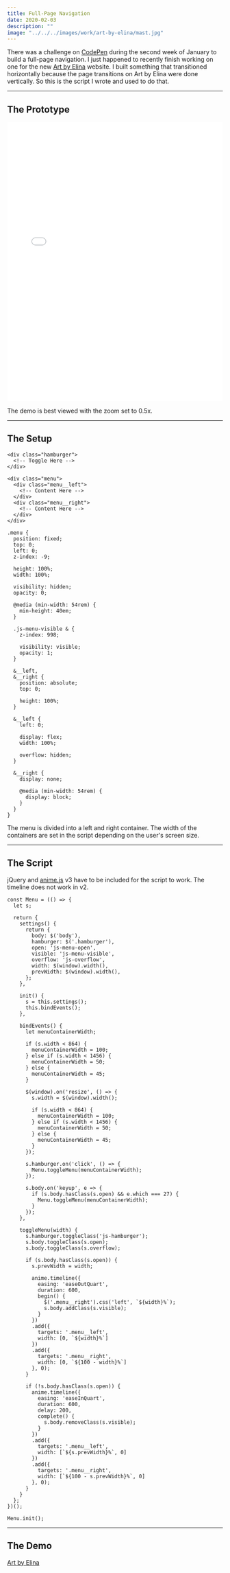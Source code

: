 ```yaml
---
title: Full-Page Navigation
date: 2020-02-03
description: ""
image: "../../../images/work/art-by-elina/mast.jpg"
---
```

<p>There was a challenge on <a href="https://codepen.io/challenges/2020/january/2" target="_blank">CodePen</a> during the second week of January to build a full-page navigation. I just happened to recently finish working on one for the new <a href="/art-by-elina">Art by Elina</a> website. I built something that transitioned horizontally because the page transitions on Art by Elina were done vertically. So this is the script I wrote and used to do that.</p>

<hr/>

## The Prototype
<div class="flex-vid">
  <iframe height="650" scrolling="no" title="CSS Grid for Getty Images" src="//codepen.io/thomasvaeth/embed/VwYdgxe/?height=650&theme-id=0&default-tab=result" frameborder="no" allowtransparency="true" allowfullscreen="true" style="width: 100%;"></iframe>
</div>
<p>The demo is best viewed with the zoom set to 0.5x.</p>

<hr/>

## The Setup
<p></p>

~~~~
<div class="hamburger">
  <!-- Toggle Here -->
</div>

<div class="menu">
  <div class="menu__left">
    <!-- Content Here -->
  </div>
  <div class="menu__right">
    <!-- Content Here -->
  </div>
</div>

~~~~

~~~~
.menu {
  position: fixed;
  top: 0;
  left: 0;
  z-index: -9;

  height: 100%;
  width: 100%;

  visibility: hidden;
  opacity: 0;

  @media (min-width: 54rem) {
    min-height: 40em;
  }

  .js-menu-visible & {
    z-index: 998;

    visibility: visible;
    opacity: 1;
  }

  &__left,
  &__right {
    position: absolute;
    top: 0;

    height: 100%;
  }

  &__left {
    left: 0;

    display: flex;
    width: 100%;

    overflow: hidden;
  }

  &__right {
    display: none;

    @media (min-width: 54rem) {
      display: block;
    }
  }
}
~~~~
<p>The menu is divided into a left and right container. The width of the containers are set in the script depending on the user's screen size.</p>

<hr/>

## The Script
<p>jQuery and <a href="https://animejs.com/" target="_blank">anime.js</a> v3 have to be included for the script to work. The timeline does not work in v2.</p>

~~~~
const Menu = (() => {
  let s;

  return {
    settings() {
      return {
        body: $('body'),
        hamburger: $('.hamburger'),
        open: 'js-menu-open',
        visible: 'js-menu-visible',
        overflow: 'js-overflow',
        width: $(window).width(),
        prevWidth: $(window).width(),
      };
    },

    init() {
      s = this.settings();
      this.bindEvents();
    },

    bindEvents() {
      let menuContainerWidth;

      if (s.width < 864) {
        menuContainerWidth = 100;
      } else if (s.width < 1456) {
        menuContainerWidth = 50;
      } else {
        menuContainerWidth = 45;
      }

      $(window).on('resize', () => {
        s.width = $(window).width();

        if (s.width < 864) {
          menuContainerWidth = 100;
        } else if (s.width < 1456) {
          menuContainerWidth = 50;
        } else {
          menuContainerWidth = 45;
        }
      });

      s.hamburger.on('click', () => {
        Menu.toggleMenu(menuContainerWidth);
      });

      s.body.on('keyup', e => {
        if (s.body.hasClass(s.open) && e.which === 27) {
          Menu.toggleMenu(menuContainerWidth);
        }
      });
    },

    toggleMenu(width) {
      s.hamburger.toggleClass('js-hamburger');
      s.body.toggleClass(s.open);
      s.body.toggleClass(s.overflow);

      if (s.body.hasClass(s.open)) {
        s.prevWidth = width;

        anime.timeline({
          easing: 'easeOutQuart',
          duration: 600,
          begin() {
            $('.menu__right').css('left', `${width}%`);
            s.body.addClass(s.visible);
          }
        })
        .add({
          targets: '.menu__left',
          width: [0, `${width}%`]
        })
        .add({
          targets: '.menu__right',
          width: [0, `${100 - width}%`]
        }, 0);
      }

      if (!s.body.hasClass(s.open)) {
        anime.timeline({
          easing: 'easeInQuart',
          duration: 600,
          delay: 200,
          complete() {
            s.body.removeClass(s.visible);
          }
        })
        .add({
          targets: '.menu__left',
          width: [`${s.prevWidth}%`, 0]
        })
        .add({
          targets: '.menu__right',
          width: [`${100 - s.prevWidth}%`, 0]
        }, 0);
      }
    }
  };
})();

Menu.init();
~~~~

<hr/>

## The Demo
<p><a href="https://artbyelina.com/" target="_blank">Art by Elina</a></p>
